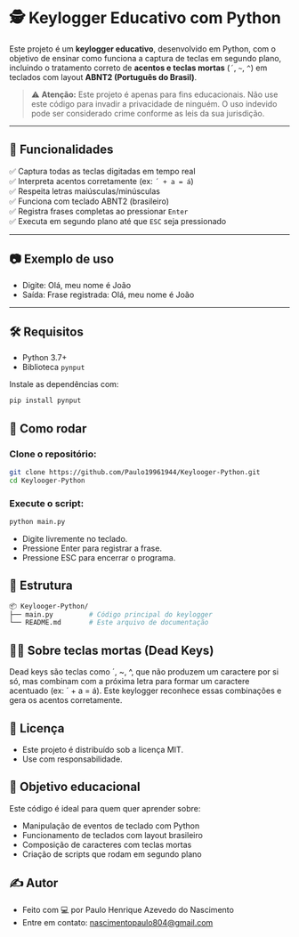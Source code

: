 # 🕵️ Keylogger Educativo com Python

Este projeto é um **keylogger educativo**, desenvolvido em Python, com o objetivo de ensinar como funciona a captura de teclas em segundo plano, incluindo o tratamento correto de **acentos e teclas mortas** (`´`, `~`, `^`) em teclados com layout **ABNT2 (Português do Brasil)**.

> ⚠️ **Atenção:** Este projeto é apenas para fins educacionais. Não use este código para invadir a privacidade de ninguém. O uso indevido pode ser considerado crime conforme as leis da sua jurisdição.

---

## 🎯 Funcionalidades

✅ Captura todas as teclas digitadas em tempo real  
✅ Interpreta acentos corretamente (ex: `´ + a = á`)  
✅ Respeita letras maiúsculas/minúsculas  
✅ Funciona com teclado ABNT2 (brasileiro)  
✅ Registra frases completas ao pressionar `Enter`  
✅ Executa em segundo plano até que `ESC` seja pressionado  

---

## 📷 Exemplo de uso

- Digite: Olá, meu nome é João
- Saída: Frase registrada: Olá, meu nome é João

---

## 🛠️ Requisitos

- Python 3.7+
- Biblioteca `pynput`

Instale as dependências com:

```bash
pip install pynput
```
## 🚀 Como rodar
### Clone o repositório:

```bash
git clone https://github.com/Paulo19961944/Keylooger-Python.git
cd Keylooger-Python
```

### Execute o script:

```bash
python main.py
```

- Digite livremente no teclado.
- Pressione Enter para registrar a frase.
- Pressione ESC para encerrar o programa.

## 📁 Estrutura
```bash
📦 Keylooger-Python/
├── main.py         # Código principal do keylogger
└── README.md       # Este arquivo de documentação
```
## 👨‍🏫 Sobre teclas mortas (Dead Keys)
Dead keys são teclas como ´, ~, ^, que não produzem um caractere por si só, mas combinam com a próxima letra para formar um caractere acentuado (ex: ´ + a = á). Este keylogger reconhece essas combinações e gera os acentos corretamente.

## 🤝 Licença
- Este projeto é distribuído sob a licença MIT.
- Use com responsabilidade.

## 🧠 Objetivo educacional
Este código é ideal para quem quer aprender sobre:

- Manipulação de eventos de teclado com Python
- Funcionamento de teclados com layout brasileiro
- Composição de caracteres com teclas mortas
- Criação de scripts que rodam em segundo plano

## ✍️ Autor
- Feito com 💻 por Paulo Henrique Azevedo do Nascimento
- Entre em contato: nascimentopaulo804@gmail.com
